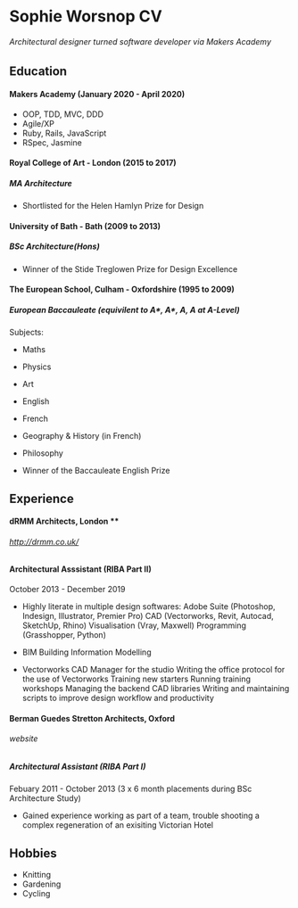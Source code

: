 # Sophie Worsnop CV

###### Architectural designer turned software developer via Makers Academy

## Education

#### Makers Academy (January 2020 - April 2020)

- OOP, TDD, MVC, DDD
- Agile/XP
- Ruby, Rails, JavaScript
- RSpec, Jasmine

#### Royal College of Art - London (2015 to 2017)
##### MA Architecture

- Shortlisted for the Helen Hamlyn Prize for Design

#### University of Bath - Bath (2009 to 2013)
##### BSc Architecture(Hons)

- Winner of the Stide Treglowen Prize for Design Excellence

#### The European School, Culham - Oxfordshire (1995 to 2009)
##### European Baccauleate (equivilent to A*, A*, A, A at A-Level)

  Subjects:
  - Maths
  - Physics
  - Art
  - English
  - French
  - Geography & History (in French)
  - Philosophy

  - Winner of the Baccauleate English Prize

## Experience

#### dRMM Architects, London ** 
###### http://drmm.co.uk/
#### Architectural Asssistant (RIBA Part II)
October 2013 - December 2019


- Highly literate in multiple design softwares:
      Adobe Suite (Photoshop, Indesign, Illustrator, Premier Pro)
      CAD (Vectorworks, Revit, Autocad, SketchUp, Rhino)
      Visualisation (Vray, Maxwell)
      Programming (Grasshopper, Python)
      
- BIM 
     Building Information Modelling
      
-   Vectorworks CAD Manager for the studio
      Writing the office protocol for the use of Vectorworks
      Training new starters
      Running training workshops
      Managing the backend CAD libraries
      Writing and maintaining scripts to improve design workflow and productivity

#### Berman Guedes Stretton Architects, Oxford
###### website
##### Architectural Assistant (RIBA Part I)
Febuary 2011 - October 2013 (3 x 6 month placements during BSc Architecture Study)   

- Gained experience working as part of a team, trouble shooting a complex regeneration of an exisiting Victorian Hotel

## Hobbies
- Knitting
- Gardening
- Cycling

